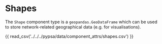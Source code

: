 # Shapes

The `Shape` component type is a `geopandas.GeoDataFrame` which can be used to store network-related geographical data (e.g. for visualisations).

{{ read_csv('../../../pypsa/data/component_attrs/shapes.csv') }}
